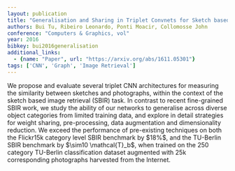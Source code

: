 ```yaml
---
layout: publication
title: "Generalisation and Sharing in Triplet Convnets for Sketch based Visual Search"
authors: Bui Tu, Ribeiro Leonardo, Ponti Moacir, Collomosse John
conference: "Computers & Graphics, vol"
year: 2016
bibkey: bui2016generalisation
additional_links:
  - {name: "Paper", url: "https://arxiv.org/abs/1611.05301"}
tags: ['CNN', 'Graph', 'Image Retrieval']
---
```

We propose and evaluate several triplet CNN architectures for measuring the
similarity between sketches and photographs, within the context of the sketch
based image retrieval (SBIR) task. In contrast to recent fine-grained SBIR work,
we study the ability of our networks to generalise across diverse object
categories from limited training data, and explore in detail strategies for
weight sharing, pre-processing, data augmentation and dimensionality reduction.
We exceed the performance of pre-existing techniques on both the Flickr15k
category level SBIR benchmark by \$18\%\$, and the TU-Berlin SBIR benchmark by
\$\sim10 \mathcal\{T\}_b\$, when trained on the 250 category TU-Berlin
classification dataset augmented with 25k corresponding photographs harvested
from the Internet.
